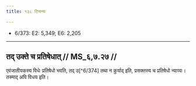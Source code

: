 ```yaml
---
title: १३८ टिप्पन्यः

---
```

- 6/373: E2: 5,349; E6: 2,205

____________________________________________


## तद् उक्ते च प्रतिषेधात् // MS_६,७.२७ //

एवंजातीयकस्य विधेः प्रतिषेधो भवति, तद् उ[^6/374] तथा न कुर्याद् इति, प्रसक्तस्य च प्रतिषेधो न्याय्यः। तस्माद् अपि विधय इति।

